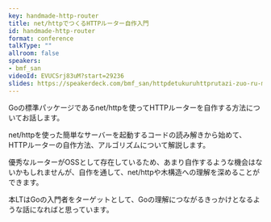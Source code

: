 ```yaml
---
key: handmade-http-router
title: net/httpでつくるHTTPルーター自作入門
id: handmade-http-router
format: conference
talkType: ""
allroom: false
speakers:
- bmf_san
videoId: EVUCSrj83uM?start=29236
slides: https://speakerdeck.com/bmf_san/httpdetukuruhttprutazi-zuo-ru-men
---
```

Goの標準パッケージであるnet/httpを使ってHTTPルーターを自作する方法についてお話します。

net/httpを使った簡単なサーバーを起動するコードの読み解きから始めて、HTTPルーターの自作方法、アルゴリズムについて解説します。

優秀なルーターがOSSとして存在しているため、あまり自作するような機会はないかもしれませんが、自作を通して、net/httpや木構造への理解を深めることができます。

本LTはGoの入門者をターゲットとして、Goの理解につながるきっかけとなるような話になればと思っています。
